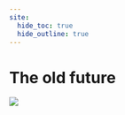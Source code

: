 ```yaml
---
site:
  hide_toc: true
  hide_outline: true
---
```




# The old future

![](#pull:distutils-problems)
